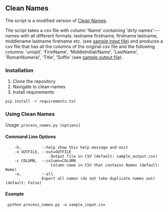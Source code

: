 ## Clean Names

The script is a modified version of [Clean Names](http://github.com/soodoku/clean-names).

The script takes a csv file with column 'Name' containing 'dirty names'--- names with all different formats: lastname firstname, firstname lastname, middlename lastname firstname etc. (see [sample input file](sample_input.csv)) and produces a csv file that has all the columns of the original csv file and the following columns: 'uniqid', 'FirstName', 'MiddleInitial/Name', 'LastName', 'RomanNumeral', 'Title', 'Suffix' (see [sample output file](sample_output.csv)).

### Installation

1. Clone the repository
2. Navigate to clean-names
3. Install requirements

```
pip install -r requirements.txt
```

### Using Clean Names

Usage: `process_names.py [options]`

#### Command Line Options
```  
 	-h, 	    --help show this help message and exit  
 	-o OUTFILE, --out=OUTFILE  
                  	Output file in CSV (default: sample_output.csv)  
    -c COLUMN,  --column=COLUMN  
                  	Column name in CSV that contains Names (default: Name)    
    -a, 	    --all      	
    			Export all names (do not take duplicate names out)  (default: False)  
```

#### Example
<pre><code> python process_names.py -a sample_input.csv </code></pre>
